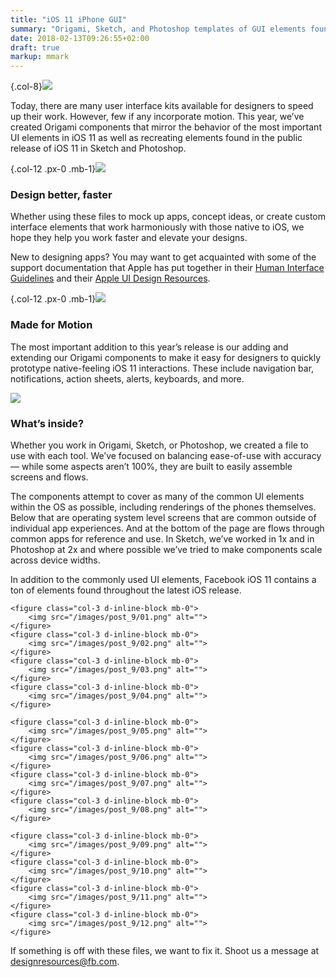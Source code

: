 ```yaml
---
title: "iOS 11 iPhone GUI"
summary: "Origami, Sketch, and Photoshop templates of GUI elements found in the public release of iOS 11"
date: 2018-02-13T09:26:55+02:00
draft: true
markup: mmark
---
```


{.col-8}![](/images/post_9/a1.png)

Today, there are many user interface kits available for designers to speed up their work. However, few if any incorporate motion. This year, we’ve created Origami components that mirror the behavior of the most important UI elements in iOS 11 as well as recreating elements found in the public release of iOS 11 in Sketch and Photoshop.

{.col-12 .px-0 .mb-1}![](/images/post_9/a2.png)

### Design better, faster

Whether using these files to mock up apps, concept ideas, or create custom interface elements that work harmoniously with those native to iOS, we hope they help you work faster and elevate your designs.

New to designing apps? You may want to get acquainted with some of the support documentation that Apple has put together in their [Human Interface Guidelines](https://developer.apple.com/ios/human-interface-guidelines/overview/themes/) and their [Apple UI Design Resources](https://developer.apple.com/design/resources/).

{.col-12 .px-0 .mb-1}![](/images/post_9/a3.png)

### Made for Motion

The most important addition to this year’s release is our adding and extending our Origami components to make it easy for designers to quickly prototype native-feeling iOS 11 interactions. These include navigation bar, notifications, action sheets, alerts, keyboards, and more.

![](/images/post_9/a4.png) 

### What’s inside?

Whether you work in Origami, Sketch, or Photoshop, we created a file to use with each tool. We’ve focused on balancing ease-of-use with accuracy — while some aspects aren’t 100%, they are built to easily assemble screens and flows.

The components attempt to cover as many of the common UI elements within the OS as possible, including renderings of the phones themselves. Below that are operating system level screens that are common outside of individual app experiences. And at the bottom of the page are flows through common apps for reference and use. In Sketch, we’ve worked in 1x and in Photoshop at 2x and where possible we’ve tried to make components scale across device widths.

In addition to the commonly used UI elements, Facebook iOS 11 contains a ton of elements found throughout the latest iOS release.

<div class="row mx-5">
	
	<figure class="col-3 d-inline-block mb-0">
		<img src="/images/post_9/01.png" alt="">
	</figure>
	<figure class="col-3 d-inline-block mb-0">
		<img src="/images/post_9/02.png" alt="">
	</figure>
	<figure class="col-3 d-inline-block mb-0">
		<img src="/images/post_9/03.png" alt="">
	</figure>
	<figure class="col-3 d-inline-block mb-0">
		<img src="/images/post_9/04.png" alt="">
	</figure>

</div>
	
<div class="row mx-5">
	
	<figure class="col-3 d-inline-block mb-0">
		<img src="/images/post_9/05.png" alt="">
	</figure>
	<figure class="col-3 d-inline-block mb-0">
		<img src="/images/post_9/06.png" alt="">
	</figure>
	<figure class="col-3 d-inline-block mb-0">
		<img src="/images/post_9/07.png" alt="">
	</figure>
	<figure class="col-3 d-inline-block mb-0">
		<img src="/images/post_9/08.png" alt="">
	</figure>

</div>

<div class="row mx-5 pb-5 mb-5">

	<figure class="col-3 d-inline-block mb-0">
		<img src="/images/post_9/09.png" alt="">
	</figure>
	<figure class="col-3 d-inline-block mb-0">
		<img src="/images/post_9/10.png" alt="">
	</figure>
	<figure class="col-3 d-inline-block mb-0">
		<img src="/images/post_9/11.png" alt="">
	</figure>
	<figure class="col-3 d-inline-block mb-0">
		<img src="/images/post_9/12.png" alt="">
	</figure>

</div>

If something is off with these files, we want to fix it. Shoot us a message at [designresources@fb.com](mailto:designresources@fb.com).